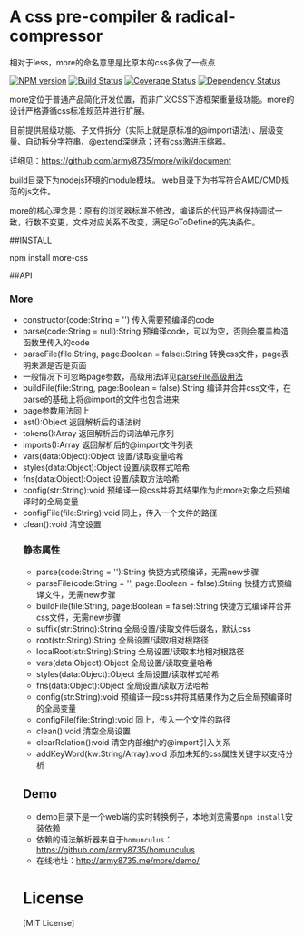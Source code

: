 A css pre-compiler & radical-compressor
====

相对于less，more的命名意思是比原本的css多做了一点点

[![NPM version](https://badge.fury.io/js/more-css.png)](https://npmjs.org/package/more-css)
[![Build Status](https://travis-ci.org/army8735/more.svg?branch=master)](https://travis-ci.org/army8735/more)
[![Coverage Status](https://coveralls.io/repos/army8735/more/badge.png)](https://coveralls.io/r/army8735/more)
[![Dependency Status](https://david-dm.org/army8735/more.png)](https://david-dm.org/army8735/more)

more定位于普通产品简化开发位置，而非广义CSS下游框架重量级功能。more的设计严格遵循css标准规范并进行扩展。

目前提供层级功能、子文件拆分（实际上就是原标准的@import语法）、层级变量、自动拆分字符串、@extend深继承；还有css激进压缩器。

详细见：https://github.com/army8735/more/wiki/document

build目录下为nodejs环境的module模块。
web目录下为书写符合AMD/CMD规范的js文件。

more的核心理念是：原有的浏览器标准不修改，编译后的代码严格保持调试一致，行数不变更，文件对应关系不改变，满足GoToDefine的先决条件。

##INSTALL

npm install more-css

##API

### More
* constructor(code:String = '') 传入需要预编译的code
* parse(code:String = null):String 预编译code，可以为空，否则会覆盖构造函数里传入的code
* parseFile(file:String, page:Boolean = false):String 转换css文件，page表明来源是否是页面
 * 一般情况下可忽略page参数，高级用法详见[parseFile高级用法](https://github.com/army8735/more/wiki/document#parsefile高级用法)
* buildFile(file:String, page:Boolean = false):String 编译并合并css文件，在parse的基础上将@import的文件也包含进来
 * page参数用法同上
* ast():Object 返回解析后的语法树
* tokens():Array<Object> 返回解析后的词法单元序列
* imports():Array<String> 返回解析后的@import文件列表
* vars(data:Object):Object 设置/读取变量哈希
* styles(data:Object):Object 设置/读取样式哈希
* fns(data:Object):Object 设置/读取方法哈希
* config(str:String):void 预编译一段css并将其结果作为此more对象之后预编译时的全局变量
* configFile(file:String):void 同上，传入一个文件的路径
* clean():void 清空设置

### 静态属性
* parse(code:String = ''):String 快捷方式预编译，无需new步骤
* parseFile(code:String = '', page:Boolean = false):String 快捷方式预编译文件，无需new步骤
* buildFile(file:String, page:Boolean = false):String 快捷方式编译并合并css文件，无需new步骤
* suffix(str:String):String 全局设置/读取文件后缀名，默认css
* root(str:String):String 全局设置/读取相对根路径
* localRoot(str:String):String 全局设置/读取本地相对根路径
* vars(data:Object):Object 全局设置/读取变量哈希
* styles(data:Object):Object 全局设置/读取样式哈希
* fns(data:Object):Object 全局设置/读取方法哈希
* config(str:String):void 预编译一段css并将其结果作为之后全局预编译时的全局变量
* configFile(file:String):void 同上，传入一个文件的路径
* clean():void 清空全局设置
* clearRelation():void 清空内部维护的@import引入关系
* addKeyWord(kw:String/Array<String>):void 添加未知的css属性关键字以支持分析

## Demo
* demo目录下是一个web端的实时转换例子，本地浏览需要`npm install`安装依赖
* 依赖的语法解析器来自于`homunculus`：https://github.com/army8735/homunculus
* 在线地址：http://army8735.me/more/demo/

# License
[MIT License]
